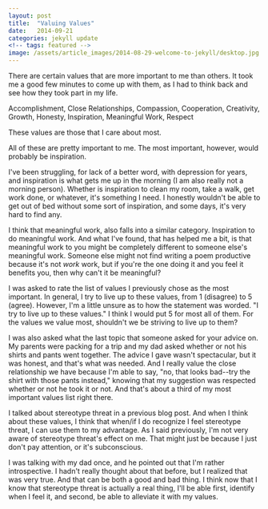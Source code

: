 ```yaml
---
layout: post
title:  "Valuing Values"
date:   2014-09-21
categories: jekyll update
<!-- tags: featured -->
image: /assets/article_images/2014-08-29-welcome-to-jekyll/desktop.jpg
---
```


There are certain values that are more important to me than others.  It took me a good few minutes to come up with them, as I had to think back and see how they took part in my life.

  Accomplishment, Close Relationships, Compassion, Cooperation, Creativity, Growth, Honesty, Inspiration, Meaningful Work, Respect

These values are those that I care about most.

All of these are pretty important to me. The most important, however, would probably be inspiration.

I've been struggling, for lack of a better word, with depression for years, and inspiration is what gets me up in the morning (I am also really not a morning person).  Whether is inspiration to clean my room, take a walk, get work done, or whatever, it's something I need.  I honestly wouldn't be able to get out of bed without some sort of inspiration, and some days, it's very hard to find any.

I think that meaningful work, also falls into a similar category.  Inspiration to do meaningful work.  And what I've found, that has helped me a bit, is that meaningful work to you might be completely different to someone else's meaningful work.  Someone else might not find writing a poem productive because it's not <em>work</em> work, but if you're the one doing it and you feel it benefits you, then why can't it be meaningful?

I was asked to rate the list of values I previously chose as the  most important.  In general, I try to live up to these values, from 1 (disagree) to 5 (agree).  However, I'm a little unsure as to how the statement was worded.  "I try to live up to these values."  I think I would put 5 for most all of them.  For the values we value most, shouldn't we be striving to live up to them?

I was also asked what the last topic that someone asked for your advice on.  My parents were packing for a trip and my dad asked whether or not his shirts and pants went together.  The advice I gave wasn't spectacular, but it was honest, and that's what was needed.  And I really value the close relationship we have because I'm able to say, "no, that looks bad--try the shirt with those pants instead," knowing that my suggestion was respected whether or not he took it or not. And that's about a third of my most important values list right there.

I talked about stereotype threat in a previous blog post.  And when I think about these values, I think that when/if I do recognize I feel stereotype threat, I can use them to my advantage.  As I said previously, I'm not very aware of stereotype threat's effect on me.  That might just be because I just don't pay attention, or it's subconscious.

I was talking with my dad once, and he pointed out that I'm rather introspective.  I hadn't really thought about that before, but I realized that was very true.  And that can be both a good and bad thing.  I think now that I know that stereotype threat is actually a real thing, I'll be able first, identify when I feel it, and second, be able to alleviate it with my values.